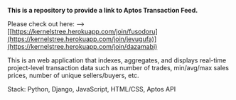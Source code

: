 **This is a repository to provide a link to Aptos Transaction Feed.**

Please check out here: 
--> [[https://kernelstree.herokuapp.com/join/fusodoru](https://kernelstree.herokuapp.com/join/jevugufa)](https://kernelstree.herokuapp.com/join/dazamabi)

This is an web application that indexes, aggregates, and displays real-time project-level transaction data such as number of trades, min/avg/max sales prices, number of unique sellers/buyers, etc. 

Stack: Python, Django, JavaScript, HTML/CSS, Aptos API

